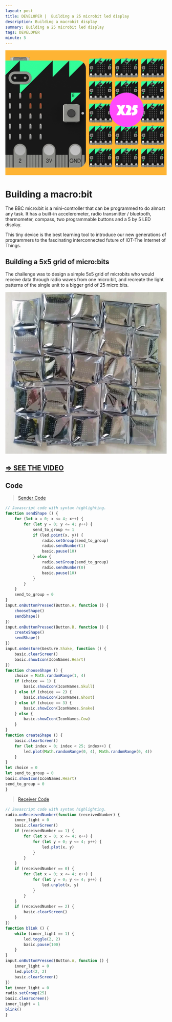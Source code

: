 ```yaml
---
layout: post
title: DEVELOPER |  Building a 25 microbit led display
description: Building a macrobit display
summary: Building a 25 microbit led display
tags: DEVELOPER
minute: 5
---
```


![x25 microbit display](/assets/images/code/MB/mbx25.png)

# Building a macro:bit

The BBC micro:bit is a mini-controller that can be programmed to do almost any task. It has a built-in accelerometer, radio transmitter / bluetooth, thermometer, compass, two programmable buttons and a 5 by 5 LED display.

This tiny device is the best learning tool to introduce our new generations of programmers to the fascinating interconnected future of IOT-The Internet of Things.

## Building a 5x5 grid of micro:bits

The challenge was to design a simple 5x5 grid of microbits who would receive data through radio waves from one micro:bit, and recreate the light patterns of the single unit to a bigger grid of 25 micro:bits.

![x25 microbit display](/assets/images/code/MB/silver.jpg)

## [=> SEE THE VIDEO](https://www.youtube.com/watch?v=Qwjg-GyTLRw&feature=youtu.be)

## Code

> [Sender Code](https://makecode.microbit.org/44062-46375-02900-64749)

```js
// Javascript code with syntax highlighting.
function sendShape () {
    for (let x = 0; x <= 4; x++) {
        for (let y = 0; y <= 4; y++) {
            send_to_group += 1
            if (led.point(x, y)) {
                radio.setGroup(send_to_group)
                radio.sendNumber(1)
                basic.pause(10)
            } else {
                radio.setGroup(send_to_group)
                radio.sendNumber(0)
                basic.pause(10)
            }
        }
    }
    send_to_group = 0
}
input.onButtonPressed(Button.A, function () {
    chooseShape()
    sendShape()
})
input.onButtonPressed(Button.B, function () {
    createShape()
    sendShape()
})
input.onGesture(Gesture.Shake, function () {
    basic.clearScreen()
    basic.showIcon(IconNames.Heart)
})
function chooseShape () {
    choice = Math.randomRange(1, 4)
    if (choice == 1) {
        basic.showIcon(IconNames.Skull)
    } else if (choice == 2) {
        basic.showIcon(IconNames.Ghost)
    } else if (choice == 3) {
        basic.showIcon(IconNames.Snake)
    } else {
        basic.showIcon(IconNames.Cow)
    }
}
function createShape () {
    basic.clearScreen()
    for (let index = 0; index < 25; index++) {
        led.plot(Math.randomRange(0, 4), Math.randomRange(0, 4))
    }
}
let choice = 0
let send_to_group = 0
basic.showIcon(IconNames.Heart)
send_to_group = 0
}
```

> [Receiver Code](https://makecode.microbit.org/48079-81697-88730-98123)

```js
// Javascript code with syntax highlighting.
radio.onReceivedNumber(function (receivedNumber) {
    inner_light = 0
    basic.clearScreen()
    if (receivedNumber == 1) {
        for (let x = 0; x <= 4; x++) {
            for (let y = 0; y <= 4; y++) {
                led.plot(x, y)
            }
        }
    }
    if (receivedNumber == 0) {
        for (let x = 0; x <= 4; x++) {
            for (let y = 0; y <= 4; y++) {
                led.unplot(x, y)
            }
        }
    }
    if (receivedNumber == 2) {
        basic.clearScreen()
    }
})
function blink () {
    while (inner_light == 1) {
        led.toggle(2, 2)
        basic.pause(100)
    }
}
input.onButtonPressed(Button.A, function () {
    inner_light = 0
    led.plot(2, 2)
    basic.clearScreen()
})
let inner_light = 0
radio.setGroup(25)
basic.clearScreen()
inner_light = 1
blink()
}
```

